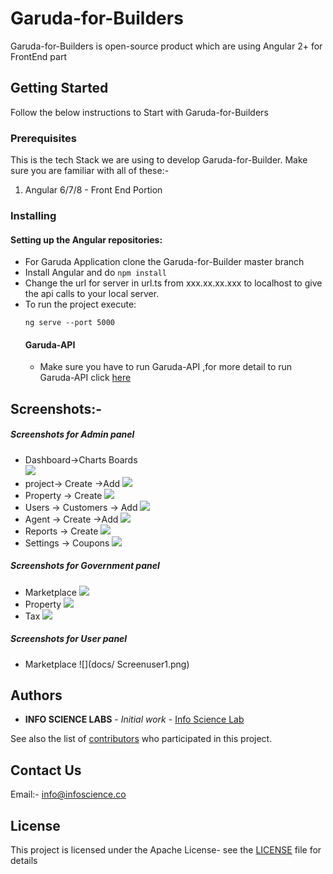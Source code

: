 # Garuda-for-Builders
Garuda-for-Builders is open-source product which are using Angular 2+ for FrontEnd part

## Getting Started

Follow the below instructions to Start with Garuda-for-Builders

### Prerequisites
This is the tech Stack we are using to develop Garuda-for-Builder. Make sure you are familiar with all of these:-
1. Angular 6/7/8 - Front End Portion



### Installing
#### Setting up the Angular repositories:
* For Garuda Application clone the Garuda-for-Builder master branch
* Install Angular and do ``` npm install ```
* Change the url for server in url.ts from xxx.xx.xx.xxx to localhost to give the api calls to your local server.
* To run the project execute:
    ``` 
    ng serve --port 5000
    
    ````
   #### Garuda-API
   * Make sure you have to run  Garuda-API ,for more detail to run Garuda-API click [here](https://github.com/InfoScienceLabs/Garuda-API)


## Screenshots:-  
 ##### Screenshots for Admin panel 
  * Dashboard->Charts Boards  
  ![](docs/screenb2b1.png)  
  * project-> Create ->Add 
  ![](docs/scrrenb2b2.png)
  * Property -> Create
  ![](docs/scrrenb2b3.png)
  * Users -> Customers -> Add
  ![](docs/screenb2b4.png)
  * Agent -> Create ->Add
  ![](docs/screenb2b5.png)  
  * Reports -> Create
  ![](docs/screenb2b6.png)  
  * Settings -> Coupons
  ![](docs/Screensetting.png)
 
  ##### Screenshots for Government panel 
   * Marketplace
   ![](docs/screengovt1.png)
   * Property
   ![](docs/ScreenGovt2.png)
   * Tax
   ![](docs/screengovt3.png)
  
   ##### Screenshots for User panel 
   * Marketplace
  ![](docs/ Screenuser1.png)

## Authors

* **INFO SCIENCE LABS** - *Initial work* - [Info Science Lab](https://github.com/InfoScienceLabs)

See also the list of [contributors](https://github.com/Infosciencelabsdev/Garuda/graphs/contributors) who participated in this project.

## Contact Us
  Email:- info@infoscience.co
## License
This project is licensed under the Apache License- see the [LICENSE](https://github.com/InfoScienceLabs/Garuda-for-Builders/blob/master/LICENSE) file for details





